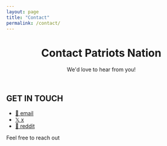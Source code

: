```yaml
---
layout: page
title: "Contact"
permalink: /contact/
---
```


<header class="contact-hero">
  <h1>Contact Patriots Nation</h1>
  <p>We'd love to hear from you!</p>
</header>

<section class="contact-section">
  <h2>GET IN TOUCH</h2>
  
  <div class="social-list-container">
    <ul class="social-list">
      <li><a href="mailto:cumberlandspatriotsnation@gmail.com">📧 email</a></li>
      <li><a href="https://x.com/UCPatsNation">𝕏 x</a></li>
      <li><a href="https://www.reddit.com/r/CumberlandsPatriots/">🔗 reddit</a></li>
    </ul>
  </div>
  
  <p>Feel free to reach out</p>
</section>